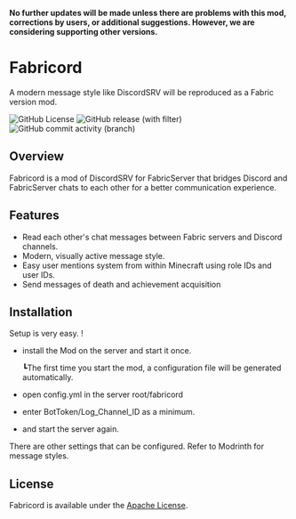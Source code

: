 **No further updates will be made unless there are problems with this mod, corrections by users, or additional suggestions. 
However, we are considering supporting other versions.**

# Fabricord
A modern message style like DiscordSRV will be reproduced as a Fabric version mod.


![GitHub License](https://img.shields.io/github/license/KT-Ruxy/Fabricord?style=plastic&logo=github&link=https%3A%2F%2Fgithub.com%2FKT-Ruxy%2FFabricord%2Fblob%2Fkotlin%2FLICENSE) ![GitHub release (with filter)](https://img.shields.io/github/v/release/Elysium-7/Fabricord?style=plastic) ![GitHub commit activity (branch)](https://img.shields.io/github/commit-activity/t/Elysium-7/Fabricord?style=plastic)

## Overview
Fabricord is a mod of DiscordSRV for FabricServer that bridges Discord and FabricServer chats to each other for a better communication experience.

## Features
- Read each other's chat messages between Fabric servers and Discord channels.
- Modern, visually active message style.
- Easy user mentions system from within Minecraft using role IDs and user IDs.
- Send messages of death and achievement acquisition
## Installation
Setup is very easy. !
- install the Mod on the server and start it once.

     ┗The first time you start the mod, a configuration file will be generated automatically.
- open config.yml in the server root/fabricord
- enter BotToken/Log_Channel_ID as a minimum.
- and start the server again.

 There are other settings that can be configured.
 Refer to Modrinth for message styles.

## License
Fabricord is available under the [Apache License](https://github.com/KT-Ruxy/Fabricord/blob/main/LICENSE).